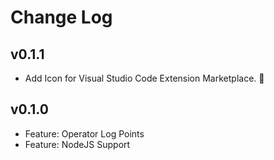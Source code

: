 # Change Log

## v0.1.1

- Add Icon for Visual Studio Code Extension Marketplace. 🦉

## v0.1.0

- Feature: Operator Log Points
- Feature: NodeJS Support

